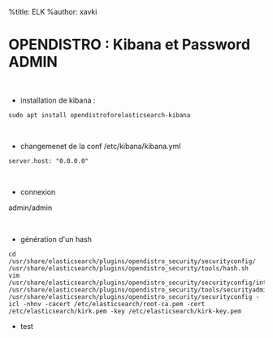 %title: ELK
%author: xavki


# OPENDISTRO : Kibana et Password ADMIN


<br>


* installation de kibana :

```
sudo apt install opendistroforelasticsearch-kibana
```

<br>


* changemenet de la conf /etc/kibana/kibana.yml

```
server.host: "0.0.0.0"
```

<br>


* connexion

admin/admin

<br>


* génération d'un hash

```
cd /usr/share/elasticsearch/plugins/opendistro_security/securityconfig/
/usr/share/elasticsearch/plugins/opendistro_security/tools/hash.sh
vim /usr/share/elasticsearch/plugins/opendistro_security/securityconfig/internal_users.yml 
/usr/share/elasticsearch/plugins/opendistro_security/tools/securityadmin.sh /usr/share/elasticsearch/plugins/opendistro_security/securityconfig -icl -nhnv -cacert /etc/elasticsearch/root-ca.pem -cert /etc/elasticsearch/kirk.pem -key /etc/elasticsearch/kirk-key.pem
```

* test
